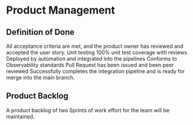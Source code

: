 # Product Management

## Definition of Done

All acceptance criteria are met, and the product owner has reviewed and accepted the user story.
Unit testing 100% unit test coverage with reviews
Deployed by automation and integrated into the pipelines
Conforms to Observability standards
Pull Request has been issued and been peer reviewed
Successfully completes the integration pipeline and is ready for merge into the main branch.

## Product Backlog

A product backlog of two Sprints of work effort for the team will be maintained.

